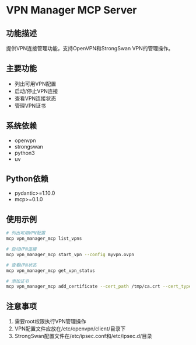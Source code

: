 # VPN Manager MCP Server

## 功能描述
提供VPN连接管理功能，支持OpenVPN和StrongSwan VPN的管理操作。

## 主要功能
- 列出可用VPN配置
- 启动/停止VPN连接
- 查看VPN连接状态
- 管理VPN证书

## 系统依赖
- openvpn
- strongswan
- python3
- uv

## Python依赖
- pydantic>=1.10.0
- mcp>=0.1.0

## 使用示例
```bash
# 列出可用VPN配置
mcp vpn_manager_mcp list_vpns

# 启动VPN连接
mcp vpn_manager_mcp start_vpn --config myvpn.ovpn

# 查看VPN状态
mcp vpn_manager_mcp get_vpn_status

# 添加证书
mcp vpn_manager_mcp add_certificate --cert_path /tmp/ca.crt --cert_type ca
```

## 注意事项
1. 需要root权限执行VPN管理操作
2. VPN配置文件应放在/etc/openvpn/client/目录下
3. StrongSwan配置文件在/etc/ipsec.conf和/etc/ipsec.d/目录